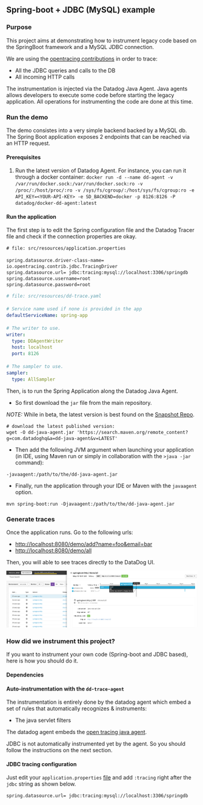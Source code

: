 ## Spring-boot + JDBC (MySQL) example
### Purpose

This project aims at demonstrating how to instrument legacy code based on the SpringBoot framework
and a MySQL JDBC connection.

We are using the [opentracing contributions](https://github.com/opentracing-contrib) in order to trace:
 * All the JDBC queries and calls to the DB
 * All incoming HTTP calls
 
 
The instrumentation is injected via the Datadog Java Agent. Java agents allows developers to execute
some code before starting the legacy application. All operations for instrumenting the code are done
at this time.
 
### Run the demo

The demo consistes into a very simple backend backed by a MySQL db. The Spring Boot application exposes
2 endpoints that can be reached via an HTTP request.

#### Prerequisites
1. Run the latest version of Datadog Agent. For instance, you can run it through a docker container: 
  `docker run -d --name dd-agent -v /var/run/docker.sock:/var/run/docker.sock:ro -v /proc/:/host/proc/:ro -v /sys/fs/cgroup/:/host/sys/fs/cgroup:ro -e API_KEY=<YOUR-API-KEY> -e SD_BACKEND=docker -p 8126:8126 -P  datadog/docker-dd-agent:latest`
    
#### Run the application

The first step is to edit the Spring configuration file and the Datadog Tracer file and check if the
connection properties are okay.

```properties
# file: src/resources/application.properties

spring.datasource.driver-class-name= io.opentracing.contrib.jdbc.TracingDriver
spring.datasource.url= jdbc:tracing:mysql://localhost:3306/springdb
spring.datasource.username=root
spring.datasource.password=root
```

```yaml
# file: src/resources/dd-trace.yaml

# Service name used if none is provided in the app
defaultServiceName: spring-app

# The writer to use.
writer:
  type: DDAgentWriter
  host: localhost
  port: 8126

# The sampler to use.
sampler:
  type: AllSampler
```

Then, is to run the Spring Application along the Datadog Java Agent.

- So first download the `jar` file from the main repository.

*NOTE:* While in beta, the latest version is best found on the [Snapshot Repo](https://oss.jfrog.org/artifactory/oss-snapshot-local/com/datadoghq/). 

```
# download the latest published version:
wget -O dd-java-agent.jar 'https://search.maven.org/remote_content?g=com.datadoghq&a=dd-java-agent&v=LATEST'
```

- Then add the following JVM argument when launching your application (in IDE, using Maven run or simply in collaboration with the `>java -jar` command):

```
-javaagent:/path/to/the/dd-java-agent.jar
```

- Finally, run the application through your IDE or Maven with the `javaagent` option.

```
mvn spring-boot:run -Djavaagent:/path/to/the/dd-java-agent.jar
```

### Generate traces

Once the application runs. Go to the following urls:

* [http://localhost:8080/demo/add?name=foo&email=bar](http://localhost:8080/demo/add?name=foo&email=bar)
* [http://localhost:8080/demo/all](http://localhost:8080/demo/all)

Then, you will able to see traces directly to the DataDog UI.

![Datadog APM](apm.png)

### How did we instrument this project?

If you want to instrument your own code (Spring-boot and JDBC based), here is how you should do it.

#### Dependencies

#### Auto-instrumentation with the `dd-trace-agent`

The instrumentation is entirely done by the datadog agent which embed a set of rules that automatically recognizes & instruments:

- The java servlet filters

The datadog agent embeds the [open tracing java agent](https://github.com/opentracing-contrib/java-agent).

JDBC is not automatically instrumented yet by the agent. So you should follow the instructions on the next section.

#### JDBC tracing configuration

Just edit your `application.properties` [file](src/main/resources/application.properties)
and add `:tracing` right after the `jdbc` string as shown below.

```properties
spring.datasource.url= jdbc:tracing:mysql://localhost:3306/springdb
```
